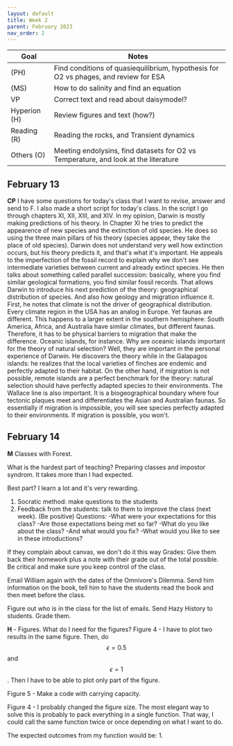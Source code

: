 ```yaml
---
layout: default
title: Week 2
parent: February 2023
nav_order: 2
---
```



| Goal | Notes |  
| ----------- | ----------- |
|(PH)| Find conditions of quasiequilibrium, hypothesis for O2 vs phages, and review for ESA| 
|(MS)| How to do salinity and find an equation |        
|VP| Correct text and read about daisymodel?|
|Hyperion (H)| Review figures and text (how?) |
|Reading (R)| Reading the rocks, and Transient dynamics|
|Others (O)| Meeting endolysins, find datasets for O2 vs Temperature, and look at the literature |



## February 13

**CP** I have some questions for today's class that I want to revise, answer and send to F. I also made a short script for today's class. In the script I go through chapters XI, XII, XIII, and XIV.
In my opinion, Darwin is mostly making predictions of his theory. In Chapter XI he tries to predict the appearence of new species and the extinction of old species. He does so using the three main pillars of his theory (species appear, they take the place of old species). Darwin does not understand very well how extinction occurs, but his theory predicts it, and that's what it's important.
He appeals to the imperfection of the fossil record to explain why we don't see intermediate varieties between current and already extinct species.
He then talks about something called parallel succession: basically, where you find similar geological formations, you find similar fossil records.
That allows Darwin to introduce his next prediction of the theory: geographical distribution of species. And also how geology and migration influence it.
First, he notes that climate is not the driver of geographical distribution. Every climate region in the USA has an analog in Europe. Yet faunas are different. This happens to a larger extent in the southern hemisphere: South America, Africa, and Australia have similar climates, but different faunas. Therefore, it has to be physical barriers to migration that make the difference. Oceanic islands, for instance. Why are oceanic islands important for the theory of natural selection? Well, they are important in the personal experience of Darwin. He discovers the theory while in the Galapagos islands: he realizes that the local varieties of finches are endemic and perfectly adapted to their habitat. On the other hand, if migration is not possible, remote islands are a perfect benchmark for the theory: natural selection should have perfectly adapted species to their environments.
The Wallace line is also important. It is a biogeographical boundary where four tectonic plaques meet and differentiates the Asian and Australian faunas.
So essentially if migration is impossible, you will see species perfectly adapted to their environments. If migration is possible, you won't.

## February 14

**M** Classes with Forest.

What is the hardest part of teaching? Preparing classes and impostor syndrom. It takes more than I had expected.

Best part? I learn a lot and it's very rewarding.

1. Socratic method: make questions to the students
2. Feedback from the students: talk to them to improve the class (next week). (Be positive) Questions:
   -What were your expectations for this class?
   -Are those expectations being met so far?
   -What do you like about the class?
   -And what would you fix?
   -What would you like to see in these introductions?

If they complain about canvas, we don't do it this way
Grades:
Give them back their homework plus a note with their grade out of the total possible.
Be critical and make sure you keep control of the class.

Email William again with the dates of the Omnivore's Dilemma. Send him information on the book, tell him to have the students read the book and then meet before the class.

Figure out who is in the class for the list of emails.
Send Hazy History to students.
Grade them.

**H** - Figures. What do I need for the figures?
Figure 4 - I have to plot two results in the same figure.
Then, do $$\epsilon=0.5$$ and $$\epsilon=1$$.
Then I have to be able to plot only part of the figure.

Figure 5 - Make a code with carrying capacity.

Figure 4 - I probably changed the figure size.
The most elegant way to solve this is probably to pack everything in a single function. That way, I could call the same function twice or once depending on what I want to do.

The expected outcomes from my function would be:
1.

